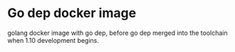 # Go dep docker image
golang docker image with go dep,
before go dep merged into the toolchain when 1.10 development begins.
